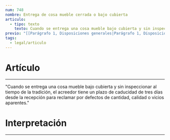 ```yaml
---
num: 748
nombre: Entrega de cosa mueble cerrada o bajo cubierta
articulo:
  - tipo: texto
    texto: Cuando se entrega una cosa mueble bajo cubierta y sin inspeccionar al tiempo de la tradición, el acreedor tiene un plazo de caducidad de tres días desde la recepción para reclamar por defectos de cantidad, calidad o vicios aparentes.
previo: "[[Parágrafo 1, Disposiciones generales|Parágrafo 1, Disposiciones generales]]"
tags:
  - legal/articulo
---
```

# Artículo
---
"Cuando se entrega una cosa mueble bajo cubierta y sin inspeccionar al tiempo de la tradición, el acreedor tiene un plazo de caducidad de tres días desde la recepción para reclamar por defectos de cantidad, calidad o vicios aparentes."

# Interpretación
---
